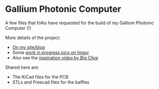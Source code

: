 # Gallium Photonic Computer

A few files that folks have requested for the build of my Gallium Photonic Computer (!)

More details of the project:

* [On my site/blog](https://mwworks.uk/project/gallium-photonic-computer)
* Some [work in progress pics on Imgur](https://imgur.com/gallery/gallium-photonic-computer-led-supercomputer-5IYMQFF)
* Also see the [inspiration video by Big Clive](https://www.youtube.com/watch?v=7f8jgvvJe-Q)

Shared here are:

* The KiCad files for the PCB
* STLs and Freecad files for the baffles
